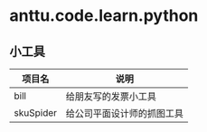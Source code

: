 # anttu.code.learn.python
## 小工具
|项目名|说明|
|--|--|
| bill | 给朋友写的发票小工具 |
| skuSpider|给公司平面设计师的抓图工具 |
